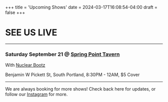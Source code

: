 +++
title = 'Upcoming Shows'
date = 2024-03-17T16:08:54-04:00
draft = false
+++

# SEE US LIVE

*****

### Saturday September 21 @ [Spring Point Tavern](https://maps.app.goo.gl/kQzbBteAPqmzdUhM9)

With [Nuclear Bootz](https://www.facebook.com/p/Nuclear-Bootz-100063561578113/)

Benjamin W Pickett St, South Portland, 8:30PM - 12AM, $5 Cover

*****

We are always booking for more shows! Check back here for updates, or follow our [Instagram](https://www.instagram.com/soniclobster/) for more.
